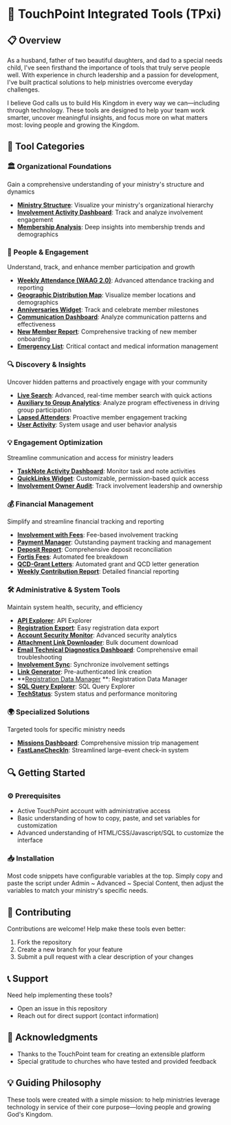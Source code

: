 # 🚀 TouchPoint Integrated Tools (TPxi)

## 📋 Overview

As a husband, father of two beautiful daughters, and dad to a special needs child, I've seen firsthand the importance of tools that truly serve people well. With experience in church leadership and a passion for development, I've built practical solutions to help ministries overcome everyday challenges.

I believe God calls us to build His Kingdom in every way we can—including through technology. These tools are designed to help your team work smarter, uncover meaningful insights, and focus more on what matters most: loving people and growing the Kingdom.

## 🌟 Tool Categories

### 🏛️ Organizational Foundations
Gain a comprehensive understanding of your ministry's structure and dynamics

- **[Ministry Structure](https://github.com/bswaby/Touchpoint/tree/main/TPxi/Ministry%20Structure)**: Visualize your ministry's organizational hierarchy
- **[Involvement Activity Dashboard](https://github.com/bswaby/Touchpoint/tree/main/TPxi/Involvement%20Activity%20Dashboard)**: Track and analyze involvement engagement
- **[Membership Analysis](https://github.com/bswaby/Touchpoint/tree/main/TPxi/Membership%20Analysis)**: Deep insights into membership trends and demographics

### 👥 People & Engagement
Understand, track, and enhance member participation and growth

- **[Weekly Attendance (WAAG 2.0)](https://github.com/bswaby/Touchpoint/tree/main/TPxi/Weekly%20Attendance)**: Advanced attendance tracking and reporting
- **[Geographic Distribution Map](https://github.com/bswaby/Touchpoint/tree/main/TPxi/Geographic%20Distribution%20Map)**: Visualize member locations and demographics
- **[Anniversaries Widget](https://github.com/bswaby/Touchpoint/tree/main/TPxi/Anniversaries)**: Track and celebrate member milestones
- **[Communication Dashboard](https://github.com/bswaby/Touchpoint/tree/main/TPxi/Communication%20Dashboard)**: Analyze communication patterns and effectiveness
- **[New Member Report](https://github.com/bswaby/Touchpoint/tree/main/TPxi/New%20Member%20Report)**: Comprehensive tracking of new member onboarding
- **[Emergency List](https://github.com/bswaby/Touchpoint/tree/main/TPxi/Emergency%20List)**: Critical contact and medical information management

### 🔍 Discovery & Insights
Uncover hidden patterns and proactively engage with your community

- **[Live Search](https://github.com/bswaby/Touchpoint/tree/main/TPxi/Live%20Search)**: Advanced, real-time member search with quick actions
- **[Auxiliary to Group Analytics](https://github.com/bswaby/Touchpoint/tree/main/TPxi/Auxiliary%20to%20Group%20Analytics)**: Analyze program effectiveness in driving group participation
- **[Lapsed Attenders](https://github.com/bswaby/Touchpoint/tree/main/TPxi/Lapsed%20Attenders)**: Proactive member engagement tracking
- **[User Activity](https://github.com/bswaby/Touchpoint/tree/main/TPxi/User%20Activity)**: System usage and user behavior analysis

### 💡 Engagement Optimization
Streamline communication and access for ministry leaders

- **[TaskNote Activity Dashboard](https://github.com/bswaby/Touchpoint/tree/main/TPxi/TaskNote%20Activity%20Dashboard)**: Monitor task and note activities
- **[QuickLinks Widget](https://github.com/bswaby/Touchpoint/tree/main/TPxi/Widget%20QuickLinks)**: Customizable, permission-based quick access
- **[Involvement Owner Audit](https://github.com/bswaby/Touchpoint/tree/main/TPxi/Involvement%20Notification%20Audit%20Tool)**: Track involvement leadership and ownership

### 💰 Financial Management
Simplify and streamline financial tracking and reporting

- **[Involvement with Fees](https://github.com/bswaby/Touchpoint/tree/main/TPxi/Involvements%20with%20Fees)**: Fee-based involvement tracking
- **[Payment Manager](https://github.com/bswaby/Touchpoint/tree/main/TPxi/Payment%20Manager)**: Outstanding payment tracking and management
- **[Deposit Report](https://github.com/bswaby/Touchpoint/tree/main/TPxi/Deposit%20Report)**: Comprehensive deposit reconciliation
- **[Fortis Fees](https://github.com/bswaby/Touchpoint/tree/main/Finance/FortisFees)**: Automated fee breakdown
- **[QCD-Grant Letters](https://github.com/bswaby/Touchpoint/tree/main/Finance/QCD-GrantLetters)**: Automated grant and QCD letter generation
- **[Weekly Contribution Report](https://github.com/bswaby/Touchpoint/tree/main/TPxi/Contribution%20Report)**: Detailed financial reporting

### 🛠️ Administrative & System Tools
Maintain system health, security, and efficiency

- **[API Explorer](https://github.com/bswaby/Touchpoint/tree/main/TPxi/API%20Explorer)**:  API Explorer
- **[Registration Export](https://github.com/bswaby/Touchpoint/tree/main/TPxi/Registration%20Export)**: Easy registration data export
- **[Account Security Monitor](https://github.com/bswaby/Touchpoint/tree/main/TPxi/Account%20Security%20Monitor)**: Advanced security analytics
- **[Attachment Link Downloader](https://github.com/bswaby/Touchpoint/tree/main/TPxi/Attachment%20Link%20Generator)**: Bulk document download
- **[Email Technical Diagnostics Dashboard](https://github.com/bswaby/Touchpoint/tree/main/TPxi/Email%20Technical%20Diagnostics)**: Comprehensive email troubleshooting
- **[Involvement Sync](https://github.com/bswaby/Touchpoint/tree/main/TPxi/Involvement%20Sync)**: Synchronize involvement settings
- **[Link Generator](https://github.com/bswaby/Touchpoint/tree/main/TPxi/Link%20Generator)**: Pre-authenticated link creation
- **[Registration Data Manager](https://github.com/bswaby/Touchpoint/tree/main/TPxi/Registration%20Data%20Manager) **: Registration Data Manager
- **[SQL Query Explorer](https://github.com/bswaby/Touchpoint/tree/main/TPxi/SQL%20Query%20Explorer)**: SQL Query Explorer
- **[TechStatus](https://github.com/bswaby/Touchpoint/blob/main/Python%20Scripts/TechStatus/TechStatus)**: System status and performance monitoring

### 🌍 Specialized Solutions
Targeted tools for specific ministry needs

- **[Missions Dashboard](https://github.com/bswaby/Touchpoint/tree/main/Missions/MissionsDashboard)**: Comprehensive mission trip management
- **[FastLaneCheckIn](https://github.com/bswaby/Touchpoint/tree/main/TPxi/FastLaneCheckIn)**: Streamlined large-event check-in system

## 🔍 Getting Started

### ⚙️ Prerequisites
- Active TouchPoint account with administrative access
- Basic understanding of how to copy, paste, and set variables for customization
- Advanced understanding of HTML/CSS/Javascript/SQL to customize the interface

### 📥 Installation
Most code snippets have configurable variables at the top. Simply copy and paste the script under Admin ~ Advanced ~ Special Content, then adjust the variables to match your ministry's specific needs.

## 👥 Contributing
Contributions are welcome! Help make these tools even better:
1. Fork the repository
2. Create a new branch for your feature
3. Submit a pull request with a clear description of your changes

## 📞 Support
Need help implementing these tools?
- Open an issue in this repository
- Reach out for direct support (contact information)

## 🙏 Acknowledgments
- Thanks to the TouchPoint team for creating an extensible platform
- Special gratitude to churches who have tested and provided feedback

## 💡 Guiding Philosophy
These tools were created with a simple mission: to help ministries leverage technology in service of their core purpose—loving people and growing God's Kingdom.

